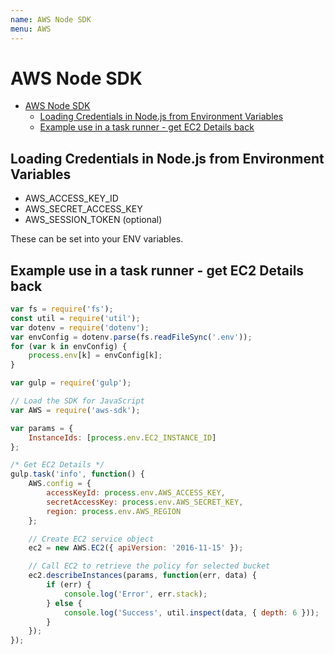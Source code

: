 ```yaml
---
name: AWS Node SDK
menu: AWS 
---
```

# AWS Node SDK

<!-- TOC -->

*   [AWS Node SDK](#aws-node-sdk)
    *   [Loading Credentials in Node.js from Environment Variables](#loading-credentials-in-nodejs-from-environment-variables)
    *   [Example use in a task runner - get EC2 Details back](#example-use-in-a-task-runner---get-ec2-details-back)

<!-- /TOC -->

## Loading Credentials in Node.js from Environment Variables

*   AWS_ACCESS_KEY_ID
*   AWS_SECRET_ACCESS_KEY
*   AWS_SESSION_TOKEN (optional)

These can be set into your ENV variables.

## Example use in a task runner - get EC2 Details back

```javascript
var fs = require('fs');
const util = require('util');
var dotenv = require('dotenv');
var envConfig = dotenv.parse(fs.readFileSync('.env'));
for (var k in envConfig) {
    process.env[k] = envConfig[k];
}

var gulp = require('gulp');

// Load the SDK for JavaScript
var AWS = require('aws-sdk');

var params = {
    InstanceIds: [process.env.EC2_INSTANCE_ID]
};

/* Get EC2 Details */
gulp.task('info', function() {
    AWS.config = {
        accessKeyId: process.env.AWS_ACCESS_KEY,
        secretAccessKey: process.env.AWS_SECRET_KEY,
        region: process.env.AWS_REGION
    };

    // Create EC2 service object
    ec2 = new AWS.EC2({ apiVersion: '2016-11-15' });

    // Call EC2 to retrieve the policy for selected bucket
    ec2.describeInstances(params, function(err, data) {
        if (err) {
            console.log('Error', err.stack);
        } else {
            console.log('Success', util.inspect(data, { depth: 6 }));
        }
    });
});
```
